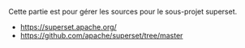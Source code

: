 Cette partie est pour gérer les sources pour le sous-projet superset.
- https://superset.apache.org/
- https://github.com/apache/superset/tree/master
